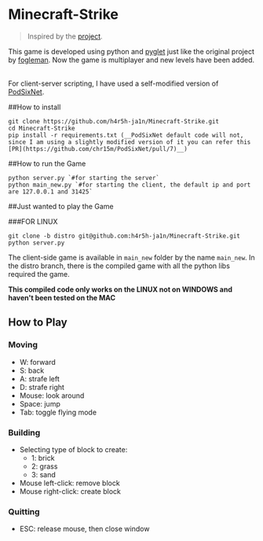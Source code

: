# Minecraft-Strike

>Inspired by the [project](https://github.com/fogleman/Minecraft). 

This game is developed using python and [pyglet](https://bitbucket.org/pyglet/pyglet/wiki/Home) just like the original project by [fogleman](https://github.com/fogleman/).
Now the game is multiplayer and new levels have been added.
![]()
![]()

For client-server scripting, I have used a self-modified version of [PodSixNet](https://github.com/chr15m/PodSixNet).

##How to install

    git clone https://github.com/h4r5h-ja1n/Minecraft-Strike.git
    cd Minecraft-Strike
    pip install -r requirements.txt (__PodSixNet default code will not, since I am using a slightly modified version of it you can refer this [PR](https://github.com/chr15m/PodSixNet/pull/7)__)


##How to run the Game

    python server.py `#for starting the server`
    python main_new.py `#for starting the client, the default ip and port are 127.0.0.1 and 31425`

##Just wanted to play the Game
   
###FOR LINUX

    git clone -b distro git@github.com:h4r5h-ja1n/Minecraft-Strike.git
    python server.py 
    
The client-side game is available in `main_new` folder by the name `main_new`.
In the distro branch, there is the compiled game with all the python libs required the game.

__This compiled code only works on the LINUX not on WINDOWS and haven't been tested on the MAC__


## How to Play

### Moving

- W: forward
- S: back
- A: strafe left
- D: strafe right
- Mouse: look around
- Space: jump
- Tab: toggle flying mode

### Building

- Selecting type of block to create:
    - 1: brick
    - 2: grass
    - 3: sand
- Mouse left-click: remove block
- Mouse right-click: create block

### Quitting

- ESC: release mouse, then close window
